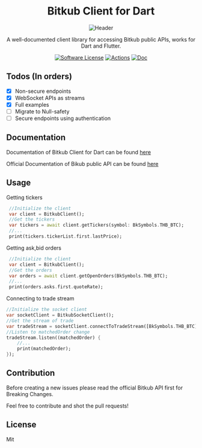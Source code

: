 <h1 align="center">Bitkub Client for Dart</h1>
<p align="center">
  <p align="center"><img alt="Header" src="https://i.imgur.com/KxghDeQ.png"></p>
  <p align="center">A well-documented client library for accessing Bitkub public APIs, works for Dart and Flutter.</p>
  <p align="center">
    <a href="/LICENSE.md"><img alt="Software License" src="https://img.shields.io/badge/license-MIT-brightgreen.svg?style=flat-square"></a>
    <a href="https://github.com/y-pakorn/bitkub_client/issues"><img alt="Actions" src="https://img.shields.io/github/issues/y-pakorn/bitkub_client"></a>
    <a href="https://github.com/y-pakorn/cutimetable-api/pulls"><img alt="Doc" src="https://img.shields.io/pub/v/bitkub_client"></a>
  </p>
</p>


## Todos (In orders)

- [x] Non-secure endpoints
- [x] WebSocket APIs as streams
- [x] Full examples
- [ ] Migrate to Null-safety
- [ ] Secure endpoints using authentication

## Documentation

Documentation of Bitkub Client for Dart can be found [here](https://pub.dev/documentation/bitkub_client/latest/)

Official Documentation of Bikub public API can be found [here](https://github.com/bitkub/bitkub-official-api-docs)

## Usage

Getting tickers

```dart
 //Initialize the client
 var client = BitkubClient();
 //Get the tickers
 var tickers = await client.getTickers(symbol: BkSymbols.THB_BTC);
 //...
 print(tickers.tickerList.first.lastPrice);
```

Getting ask,bid orders

```dart
 //Initialize the client
 var client = BitkubClient();
 //Get the orders
 var orders = await client.getOpenOrders(BkSymbols.THB_BTC);
 //...
 print(orders.asks.first.quoteRate);
```

Connecting to trade stream

```dart
//Initialize the socket client
var socketClient = BitkubSocketClient();
//Get the stream of trade
var tradeStream = socketClient.connectToTradeStream([BkSymbols.THB_BTC]);
//Listen to matchedOrder change
tradeStream.listen((matchedOrder) {
	//...
    print(matchedOrder);
});
```
## Contribution

Before creating a new issues please read the official Bitkub API first for Breaking Changes.

Feel free to contribute and shot the pull requests!

## License

Mit
